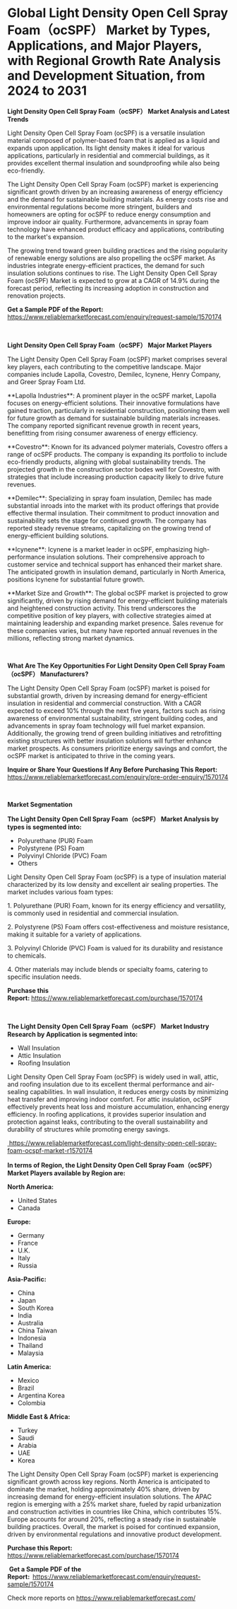 <p><h1>Global Light Density Open Cell Spray Foam（ocSPF） Market by Types, Applications, and Major Players, with Regional Growth Rate Analysis and Development Situation, from 2024 to 2031</h1></p><p><strong>Light Density Open Cell Spray Foam（ocSPF） Market Analysis and Latest Trends</strong></p>
<p><p>Light Density Open Cell Spray Foam (ocSPF) is a versatile insulation material composed of polymer-based foam that is applied as a liquid and expands upon application. Its light density makes it ideal for various applications, particularly in residential and commercial buildings, as it provides excellent thermal insulation and soundproofing while also being eco-friendly.</p><p>The Light Density Open Cell Spray Foam (ocSPF) market is experiencing significant growth driven by an increasing awareness of energy efficiency and the demand for sustainable building materials. As energy costs rise and environmental regulations become more stringent, builders and homeowners are opting for ocSPF to reduce energy consumption and improve indoor air quality. Furthermore, advancements in spray foam technology have enhanced product efficacy and applications, contributing to the market's expansion.</p><p>The growing trend toward green building practices and the rising popularity of renewable energy solutions are also propelling the ocSPF market. As industries integrate energy-efficient practices, the demand for such insulation solutions continues to rise. The Light Density Open Cell Spray Foam (ocSPF) Market is expected to grow at a CAGR of 14.9% during the forecast period, reflecting its increasing adoption in construction and renovation projects.</p></p>
<p><strong>Get a Sample PDF of the Report:&nbsp;</strong> <a href="https://www.reliablemarketforecast.com/enquiry/request-sample/1570174?utm_campaign=2011&utm_medium=2&utm_source=Github&utm_content=ia&utm_term=29122024&utm_id=light-density-open-cell-spray-foamocspf">https://www.reliablemarketforecast.com/enquiry/request-sample/1570174</a></p>
<p>&nbsp;</p>
<p><strong>Light Density Open Cell Spray Foam（ocSPF） Major Market Players</strong></p>
<p><p>The Light Density Open Cell Spray Foam (ocSPF) market comprises several key players, each contributing to the competitive landscape. Major companies include Lapolla, Covestro, Demilec, Icynene, Henry Company, and Greer Spray Foam Ltd.</p><p>**Lapolla Industries**: A prominent player in the ocSPF market, Lapolla focuses on energy-efficient solutions. Their innovative formulations have gained traction, particularly in residential construction, positioning them well for future growth as demand for sustainable building materials increases. The company reported significant revenue growth in recent years, benefitting from rising consumer awareness of energy efficiency.</p><p>**Covestro**: Known for its advanced polymer materials, Covestro offers a range of ocSPF products. The company is expanding its portfolio to include eco-friendly products, aligning with global sustainability trends. The projected growth in the construction sector bodes well for Covestro, with strategies that include increasing production capacity likely to drive future revenues.</p><p>**Demilec**: Specializing in spray foam insulation, Demilec has made substantial inroads into the market with its product offerings that provide effective thermal insulation. Their commitment to product innovation and sustainability sets the stage for continued growth. The company has reported steady revenue streams, capitalizing on the growing trend of energy-efficient building solutions.</p><p>**Icynene**: Icynene is a market leader in ocSPF, emphasizing high-performance insulation solutions. Their comprehensive approach to customer service and technical support has enhanced their market share. The anticipated growth in insulation demand, particularly in North America, positions Icynene for substantial future growth.</p><p>**Market Size and Growth**: The global ocSPF market is projected to grow significantly, driven by rising demand for energy-efficient building materials and heightened construction activity. This trend underscores the competitive position of key players, with collective strategies aimed at maintaining leadership and expanding market presence. Sales revenue for these companies varies, but many have reported annual revenues in the millions, reflecting strong market dynamics.</p></p>
<p>&nbsp;</p>
<p><strong>What Are The Key Opportunities For Light Density Open Cell Spray Foam（ocSPF） Manufacturers?</strong></p>
<p><p>The Light Density Open Cell Spray Foam (ocSPF) market is poised for substantial growth, driven by increasing demand for energy-efficient insulation in residential and commercial construction. With a CAGR expected to exceed 10% through the next five years, factors such as rising awareness of environmental sustainability, stringent building codes, and advancements in spray foam technology will fuel market expansion. Additionally, the growing trend of green building initiatives and retrofitting existing structures with better insulation solutions will further enhance market prospects. As consumers prioritize energy savings and comfort, the ocSPF market is anticipated to thrive in the coming years.</p></p>
<p><strong>Inquire or Share Your Questions If Any Before Purchasing This Report:</strong> <a href="https://www.reliablemarketforecast.com/enquiry/pre-order-enquiry/1570174?utm_campaign=2011&utm_medium=2&utm_source=Github&utm_content=ia&utm_term=29122024&utm_id=light-density-open-cell-spray-foamocspf">https://www.reliablemarketforecast.com/enquiry/pre-order-enquiry/1570174</a></p>
<p>&nbsp;</p>
<p><strong>Market Segmentation</strong></p>
<p><strong>The Light Density Open Cell Spray Foam（ocSPF） Market Analysis by types is segmented into:</strong></p>
<p><ul><li>Polyurethane (PUR) Foam</li><li>Polystyrene (PS) Foam</li><li>Polyvinyl Chloride (PVC) Foam</li><li>Others</li></ul></p>
<p><p>Light Density Open Cell Spray Foam (ocSPF) is a type of insulation material characterized by its low density and excellent air sealing properties. The market includes various foam types: </p><p>1. Polyurethane (PUR) Foam, known for its energy efficiency and versatility, is commonly used in residential and commercial insulation. </p><p>2. Polystyrene (PS) Foam offers cost-effectiveness and moisture resistance, making it suitable for a variety of applications. </p><p>3. Polyvinyl Chloride (PVC) Foam is valued for its durability and resistance to chemicals. </p><p>4. Other materials may include blends or specialty foams, catering to specific insulation needs.</p></p>
<p><strong>Purchase this Report:&nbsp;</strong><a href="https://www.reliablemarketforecast.com/purchase/1570174?utm_campaign=2011&utm_medium=2&utm_source=Github&utm_content=ia&utm_term=29122024&utm_id=light-density-open-cell-spray-foamocspf">https://www.reliablemarketforecast.com/purchase/1570174</a></p>
<p>&nbsp;</p>
<p><strong>The Light Density Open Cell Spray Foam（ocSPF） Market Industry Research by Application is segmented into:</strong></p>
<p><ul><li>Wall Insulation</li><li>Attic Insulation</li><li>Roofing Insulation</li></ul></p>
<p><p>Light Density Open Cell Spray Foam (ocSPF) is widely used in wall, attic, and roofing insulation due to its excellent thermal performance and air-sealing capabilities. In wall insulation, it reduces energy costs by minimizing heat transfer and improving indoor comfort. For attic insulation, ocSPF effectively prevents heat loss and moisture accumulation, enhancing energy efficiency. In roofing applications, it provides superior insulation and protection against leaks, contributing to the overall sustainability and durability of structures while promoting energy savings.</p></p>
<p><a href="https://www.reliablemarketforecast.com/light-density-open-cell-spray-foam-ocspf-market-r1570174?utm_campaign=2011&utm_medium=2&utm_source=Github&utm_content=ia&utm_term=29122024&utm_id=light-density-open-cell-spray-foamocspf">&nbsp;https://www.reliablemarketforecast.com/light-density-open-cell-spray-foam-ocspf-market-r1570174</a></p>
<p><strong>In terms of Region, the Light Density Open Cell Spray Foam（ocSPF） Market Players available by Region are:</strong></p>
<p>
    <p> <strong> North America: </strong>
        <ul>
            <li>United States</li>
            <li>Canada</li>
        </ul>
        </p> 
    <p> <strong> Europe: </strong>
        <ul>
            <li>Germany</li>
            <li>France</li>
            <li>U.K.</li>
            <li>Italy</li>
            <li>Russia</li>
        </ul>
        </p> 
    <p> <strong> Asia-Pacific: </strong>
        <ul>
            <li>China</li>
            <li>Japan</li>
            <li>South Korea</li>
            <li>India</li>
            <li>Australia</li>
            <li>China Taiwan</li>
            <li>Indonesia</li>
            <li>Thailand</li>
            <li>Malaysia</li>
        </ul>
        </p> 
    <p> <strong> Latin America: </strong>
        <ul>
            <li>Mexico</li>
            <li>Brazil</li>
            <li>Argentina Korea</li>
            <li>Colombia</li>
        </ul>
        </p> 
    <p> <strong> Middle East & Africa: </strong>
        <ul>
            <li>Turkey</li>
            <li>Saudi</li>
            <li>Arabia</li>
            <li>UAE</li>
            <li>Korea</li>
        </ul>
    </p>
    </p>
<p><p>The Light Density Open Cell Spray Foam (ocSPF) market is experiencing significant growth across key regions. North America is anticipated to dominate the market, holding approximately 40% share, driven by increasing demand for energy-efficient insulation solutions. The APAC region is emerging with a 25% market share, fueled by rapid urbanization and construction activities in countries like China, which contributes 15%. Europe accounts for around 20%, reflecting a steady rise in sustainable building practices. Overall, the market is poised for continued expansion, driven by environmental regulations and innovative product development.</p></p>
<p><strong>Purchase this Report: </strong><a href="https://www.reliablemarketforecast.com/purchase/1570174?utm_campaign=2011&utm_medium=2&utm_source=Github&utm_content=ia&utm_term=29122024&utm_id=light-density-open-cell-spray-foamocspf">https://www.reliablemarketforecast.com/purchase/1570174</a></p>
<p>&nbsp;<strong>Get a Sample PDF of the Report:&nbsp;&nbsp;</strong><a href="https://www.reliablemarketforecast.com/enquiry/request-sample/1570174?utm_campaign=2011&utm_medium=2&utm_source=Github&utm_content=ia&utm_term=29122024&utm_id=light-density-open-cell-spray-foamocspf">https://www.reliablemarketforecast.com/enquiry/request-sample/1570174</a></p>
<p><strong></strong></p>
<p>Check more reports on <a href="https://www.reliablemarketforecast.com/?utm_campaign=2011&utm_medium=2&utm_source=Github&utm_content=ia&utm_term=29122024&utm_id=light-density-open-cell-spray-foamocspf">https://www.reliablemarketforecast.com/</a></p>